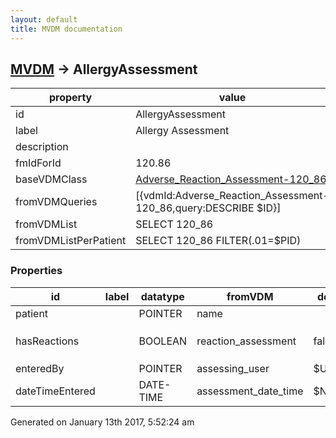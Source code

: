 ```yaml
---
layout: default
title: MVDM documentation
---
```


## [MVDM](TableOfContent.md) &#8594; AllergyAssessment 

 property | value 
--- | --- 
 id | AllergyAssessment
 label | Allergy Assessment
 description | 
 fmIdForId | 120.86
 baseVDMClass | [Adverse_Reaction_Assessment-120_86](../vdm/Adverse_Reaction_Assessment-120_86)
 fromVDMQueries | [{vdmId:Adverse_Reaction_Assessment-120_86,query:DESCRIBE $ID}]
 fromVDMList | SELECT 120_86
 fromVDMListPerPatient | SELECT 120_86 FILTER(.01=$PID)

### Properties

| id | label | datatype | fromVDM | default | range | attributes | 
| --- | --- | --- | --- | --- | --- | --- | 
| patient |  | POINTER | name |  | [Patient](Patient.md) | REQUIRED | 
| hasReactions |  | BOOLEAN | reaction_assessment | false | {::nomarkdown}<dl></dl>{:/} | UPDATE | 
| enteredBy |  | POINTER | assessing_user | $USERID | Person |  | 
| dateTimeEntered |  | DATE-TIME | assessment_date_time | $NOW |  |  | 




 Generated on January 13th 2017, 5:52:24 am